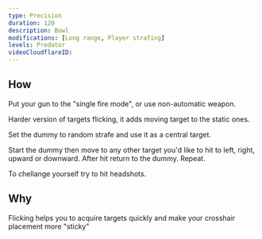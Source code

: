 ```yaml
---
type: Precision
duration: 120
description: Bowl
modifications: [Long range, Player strafing]
levels: Predator
videoCloudflareID:
---
```


## How

Put your gun to the "single fire mode", or use non-automatic weapon.

Harder version of targets flicking, it adds moving target to the static ones.

Set the dummy to random strafe and use it as a central target.

Start the dummy then move to any other target you'd like to hit to left, right, upward or downward. After hit return to the dummy. Repeat.

To chellange yourself try to hit headshots.

## Why

Flicking helps you to acquire targets quickly and make your crosshair placement more "sticky"
